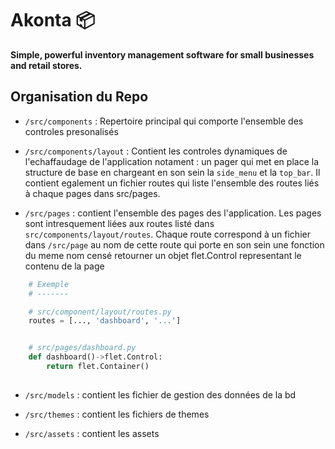 # Akonta 📦  
**Simple, powerful inventory management software for small businesses and retail stores.**  


## Organisation du Repo

- ```/src/components``` : Repertoire principal qui comporte l'ensemble des 
controles presonalisés

- ```/src/components/layout``` : Contient les controles dynamiques de l'echaffaudage de l'application notament : un pager qui met en place la structure de base en chargeant en son sein la ```side_menu``` et la ```top_bar```. Il contient egalement un fichier routes qui liste l'ensemble des routes liés à chaque pages dans src/pages.

- ```/src/pages``` : contient l'ensemble des pages des l'application. Les pages sont intresquement liées aux routes listé dans ```src/components/layout/routes```. Chaque route correspond à un fichier dans ```/src/page``` au nom de cette route qui porte en son sein une fonction du meme nom censé retourner un objet flet.Control representant le contenu de la page
```python 
    # Exemple
    # -------

    # src/component/layout/routes.py
    routes = [..., 'dashboard', '...']


    # src/pages/dashboard.py
    def dashboard()->flet.Control:
        return flet.Container()
    
```

- ```/src/models``` : contient les fichier de gestion des données de la bd

- ```/src/themes``` : contient les fichiers de themes

- ```/src/assets``` : contient les assets





